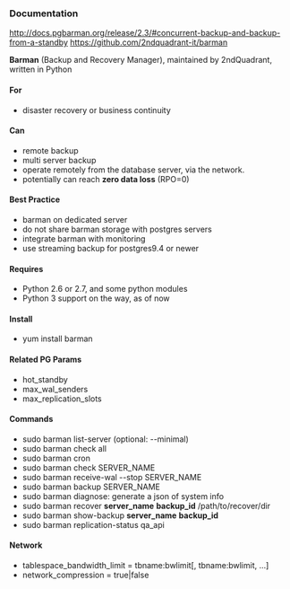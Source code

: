 ### Documentation
http://docs.pgbarman.org/release/2.3/#concurrent-backup-and-backup-from-a-standby
https://github.com/2ndquadrant-it/barman


**Barman** (Backup and Recovery Manager), maintained by 2ndQuadrant, written in Python

#### For 
* disaster recovery or business continuity

####  Can
* remote backup
* multi server backup
* operate remotely from the database server, via the network.
* potentially can reach **zero data loss** (RPO=0)

#### Best Practice
* barman on dedicated server
* do not share barman storage with postgres servers
* integrate barman with monitoring
* use streaming backup for postgres9.4 or newer

#### Requires
* Python 2.6 or 2.7, and some python modules
* Python 3 support on the way, as of now

#### Install
* yum install barman

#### Related PG Params
* hot_standby
* max_wal_senders
* max_replication_slots

#### Commands
* sudo barman list-server (optional: --minimal)
* sudo barman check all
* sudo barman cron
* sudo barman check SERVER_NAME
* sudo barman receive-wal --stop SERVER_NAME
* sudo barman backup SERVER_NAME
* sudo barman diagnose: generate a json of system info
* sudo barman recover **server_name** **backup_id** /path/to/recover/dir
* sudo barman show-backup **server_name** **backup_id**
* sudo barman replication-status qa_api

#### Network
* tablespace_bandwidth_limit = tbname:bwlimit[, tbname:bwlimit, ...]
* network_compression = true|false
